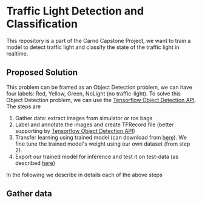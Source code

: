 # Traffic Light Detection and Classification
This repository is a part of the Carnd Capstone Project, we want to train a model to detect traffic light and classify the state of the traffic light in realtime.

## Proposed Solution
This problem can be framed as an Object Detection problem, we can have four labels: Red, Yellow, Green, NoLight (no traffic-light). To solve this Object Detection problem, we can use the [Tensorflow Object Detection API](https://github.com/tensorflow/models/tree/master/research/object_detection). The steps are

1. Gather data: extract images from simulator or ros bags
2. Label and annotate the images and create TFRecord file (better supporting by [Tensorflow Object Detection API](https://github.com/tensorflow/models/tree/master/research/object_detection))
3. Transfer learning using trained model (can download from [here](https://github.com/tensorflow/models/blob/master/research/object_detection/g3doc/detection_model_zoo.md)). We fine tune the trained model's weight using our own dataset (from step 2). 
4. Export our trained model for inference and test it on test-data (as described [here](https://github.com/tensorflow/models/blob/master/research/object_detection/g3doc/exporting_models.md))

In the following we describe in details each of the above steps

## Gather data
